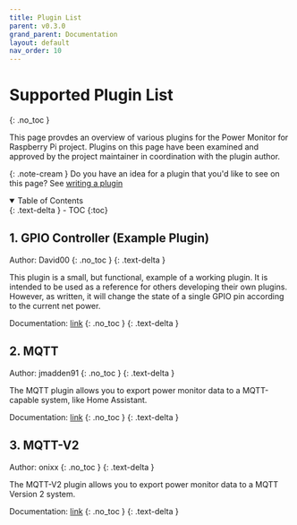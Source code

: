 ```yaml
---
title: Plugin List
parent: v0.3.0
grand_parent: Documentation
layout: default
nav_order: 10
---
```



# Supported Plugin List
{: .no_toc }

This page provdes an overview of various plugins for the Power Monitor for Raspberry Pi project.  Plugins on this page have been examined and approved by the project maintainer in coordination with the plugin author.  

{: .note-cream } 
Do you have an idea for a plugin that you'd like to see on this page? See [writing a plugin](plugins#writing-a-plugin)

<details open markdown="block">
<summary>Table of Contents</summary>
{: .text-delta }
- TOC
{:toc}
</details>


## 1. GPIO Controller (Example Plugin)

Author: David00
{: .no_toc }
{: .text-delta }

This plugin is a small, but functional, example of a working plugin.  It is intended to be used as a reference for others developing their own plugins.  However, as written, it will change the state of a single GPIO pin according to the current net power.

Documentation: [link](https://github.com/David00/rpi-power-monitor/tree/develop/v0.3.0-plugins/rpi_power_monitor/plugins/gpio_controller_example_plugin)
{: .no_toc }
{: .text-delta }


## 2. MQTT

Author: jmadden91
{: .no_toc }
{: .text-delta }

The MQTT plugin allows you to export power monitor data to a MQTT-capable system, like Home Assistant.

Documentation: [link](https://github.com/David00/rpi-power-monitor/tree/develop/v0.3.0-plugins/rpi_power_monitor/plugins/mqtt)
{: .no_toc }
{: .text-delta }


## 3. MQTT-V2

Author: onixx
{: .no_toc }
{: .text-delta }

The MQTT-V2 plugin allows you to export power monitor data to a MQTT Version 2 system.

Documentation: [link](https://github.com/David00/rpi-power-monitor/tree/master/rpi_power_monitor/plugins/mqtt_v2)
{: .no_toc }
{: .text-delta }